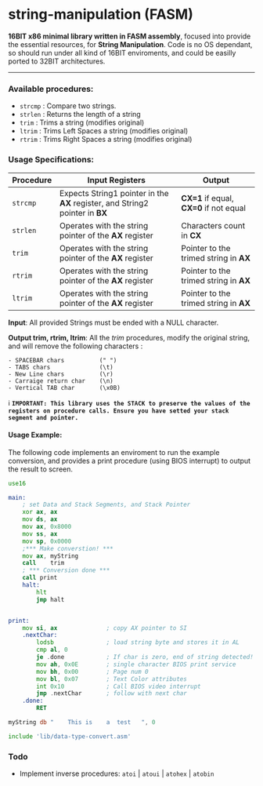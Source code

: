 # string-manipulation (FASM)

**16BIT x86 minimal library written in FASM assembly**, focused into provide the essential resources, for **String Manipulation**. Code is no OS dependant, so should run under all kind of 16BIT enviroments, and could be easilly ported to 32BIT architectures.

-----
###  Available procedures:

  - `strcmp` : Compare two strings.
  - `strlen` : Returns the length of a string
  - `trim`   : Trims a string (modifies original)
  - `ltrim`  : Trims Left Spaces a string (modifies original)
  - `rtrim`  : Trims Right Spaces a string (modifies original)

###  Usage Specifications:
Procedure | Input Registers | Output
------------ | ------------- | -------------
`strcmp`   | Expects String1 pointer in the **AX** register, and String2 pointer in **BX** | **CX=1** if equal, **CX=0** if not equal
`strlen`  |  Operates with the string  pointer of the **AX** register | Characters count in **CX**
`trim` |   Operates with the string pointer of the **AX** register   |  Pointer to the trimed string in **AX**
`rtrim` |  Operates with the string  pointer of the **AX** register   |  Pointer to the trimed string in **AX**
`ltrim` |  Operates with the string  pointer of the **AX** register   |  Pointer to the trimed string in **AX**

**Input**: All provided Strings must be ended with a NULL character.

**Output trim, rtrim, ltrim**: All the *trim* procedures, modify the original string, and will remove the following characters :

    - SPACEBAR chars          (" ")
    - TABS chars              (\t)
    - New Line chars          (\r)
    - Carraige return char    (\n)
    - Vertical TAB char       (\x0B)

:information_source: **`IMPORTANT: This library uses the STACK to preserve the values of the registers on procedure calls. Ensure you have setted your stack segment and pointer.`**

#### Usage Example:
The following code implements an enviroment to run the example conversion, and provides a print procedure (using BIOS interrupt) to output the result to screen.

```asm
use16

main:
    ; set Data and Stack Segments, and Stack Pointer
	xor	ax,	ax
	mov	ds,	ax
	mov	ax,	0x8000
	mov	ss,	ax
	mov	sp,	0x0000
    ;*** Make converstion! ***
    mov ax, myString
    call    trim
    ; *** Conversion done ***
    call print
    halt:
    	hlt
    	jmp halt


print:
    mov si, ax              ; copy AX pointer to SI
    .nextChar:
        lodsb               ; load string byte and stores it in AL
        cmp al, 0
        je .done            ; If char is zero, end of string detected!
        mov ah, 0x0E        ; single character BIOS print service
        mov bh, 0x00        ; Page num 0
        mov bl, 0x07        ; Text Color attributes
        int 0x10            ; Call BIOS video interrupt
        jmp .nextChar       ; follow with next char
    .done:
        RET

myString db "    This is    a  test   ", 0

include 'lib/data-type-convert.asm'
```

### Todo

 - Implement inverse procedures: `atoi` | `atoui` | `atohex` | `atobin`


